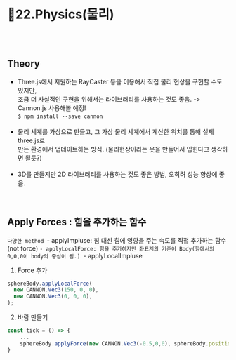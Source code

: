 # 🍎22.Physics(물리)

<br /><br />

## Theory

- Three.js에서 지원하는 RayCaster 등을 이용해서 직접 물리 현상을 구현할 수도 있지만, <br />
  조금 더 사실적인 구현을 위해서는 라이브러리를 사용하는 것도 좋음. -> Cannon.js 사용해볼 예정!<br />
  `$ npm install --save cannon` <br />
  <br />
- 물리 세계를 가상으로 만들고, 그 가상 물리 세계에서 계산한 위치를 통해 실제 three.js로 <br />
  만든 환경에서 업데이트하는 방식. (물리현상이라는 옷을 만들어서 입힌다고 생각하면 될듯?)<br />
  <br />
- 3D를 만들지만 2D 라이브러리를 사용하는 것도 좋은 방법, 오히려 성능 향상에 좋음. <br />
  <br />
  <br />

## Apply Forces : 힘을 추가하는 함수

`다양한 method
`- applyImpluse: 힘 대신 힘에 영향을 주는 속도를 직접 추가하는 함수(not force)
`- applyLocalForce: 힘을 추가하지만 좌표계의 기준이 Body(힘에서의 0,0,0이 body의 중심이 됨.)
`- applyLocalImpluse

1. Force 추가 
```javascript
sphereBody.applyLocalForce(
  new CANNON.Vec3(150, 0, 0),
  new CANNON.Vec3(0, 0, 0),
);
```

2. 바람 만들기

```javascript
const tick = () => {
    ...
    sphereBody.applyForce(new CANNON.Vec3(-0.5,0,0), sphereBody.position) ;
}
```
